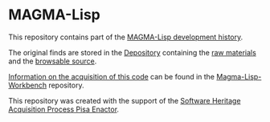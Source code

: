 # MAGMA-Lisp

This repository contains part of the 
[MAGMA-Lisp development history](https://github.com/Unipisa/Magma-Lisp/tree/SourceCode/). 

The original finds are stored in the [Depository](https://github.com/Unipisa/Magma-Lisp-Depository) 
containing the
[raw materials](https://github.com/Unipisa/Magma-Lisp-Depository/tree/master/raw_materials) and the
[browsable source](https://github.com/Unipisa/Magma-Lisp-Depository/tree/master/browsable_source).

[Information on the acquisition of this code](https://github.com/Unipisa/Magma-Lisp-Workbench/tree/master/metadata) can be found in the [Magma-Lisp-Workbench](https://github.com/Unipisa/Magma-Lisp-Workbench) repository.

This repository was created with the support of the 
[Software Heritage Acquisition Process Pisa Enactor](https://github.com/Unipisa/SWHAPPE).

